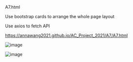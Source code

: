 A7.html

Use bootstrap cards to arrange the whole page layout

Use axios to fetch API

https://annawang2021.github.io/AC_Project_2021/A7/A7.html

![image](https://user-images.githubusercontent.com/77376405/120063872-edfa4d80-c09b-11eb-820d-bad5158c86ce.png)

![image](https://user-images.githubusercontent.com/77376405/120063886-023e4a80-c09c-11eb-8da2-7aa63b5f6f53.png)
